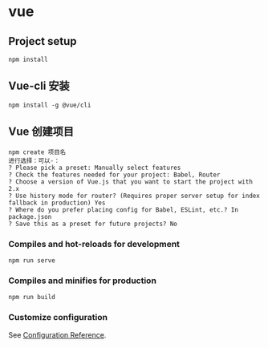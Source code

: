 # vue

## Project setup
```
npm install
```

## Vue-cli 安装
```
npm install -g @vue/cli
```

## Vue 创建项目
```
npm create 项目名
进行选择：可以-：
? Please pick a preset: Manually select features
? Check the features needed for your project: Babel, Router
? Choose a version of Vue.js that you want to start the project with 2.x
? Use history mode for router? (Requires proper server setup for index fallback in production) Yes
? Where do you prefer placing config for Babel, ESLint, etc.? In package.json
? Save this as a preset for future projects? No
```

### Compiles and hot-reloads for development
```
npm run serve
```

### Compiles and minifies for production
```
npm run build
```

### Customize configuration
See [Configuration Reference](https://cli.vuejs.org/config/).
